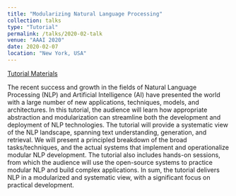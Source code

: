 ```yaml
---
title: "Modularizing Natural Language Processing"
collection: talks
type: "Tutorial"
permalink: /talks/2020-02-talk
venue: "AAAI 2020"
date: 2020-02-07
location: "New York, USA"
---
```


[Tutorial Materials](https://asyml.github.io/aaai_tutorial/)

The recent success and growth in the fields of Natural Language Processing (NLP) and Artificial Intelligence (AI) have presented the world with a large number of new applications, techniques, models, and architectures. In this tutorial, the audience will learn how appropriate abstraction and modularization can streamline both the development and deployment of NLP technologies. The tutorial will provide a systematic view of the NLP landscape, spanning text understanding, generation, and retrieval. We will present a principled breakdown of the broad tasks/techniques, and the actual systems that implement and operationalize modular NLP development. The tutorial also includes hands-on sessions, from which the audience will use the open-source systems to practice modular NLP and build complex applications. In sum, the tutorial delivers NLP in a modularized and systematic view, with a significant focus on practical development.


